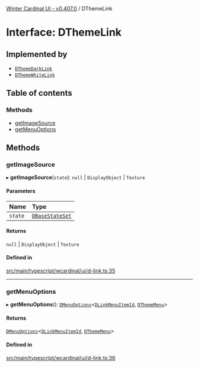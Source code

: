 [Winter Cardinal UI - v0.407.0](../index.md) / DThemeLink

# Interface: DThemeLink

## Implemented by

- [`DThemeDarkLink`](../classes/DThemeDarkLink.md)
- [`DThemeWhiteLink`](../classes/DThemeWhiteLink.md)

## Table of contents

### Methods

- [getImageSource](DThemeLink.md#getimagesource)
- [getMenuOptions](DThemeLink.md#getmenuoptions)

## Methods

### getImageSource

▸ **getImageSource**(`state`): ``null`` \| `DisplayObject` \| `Texture`

#### Parameters

| Name | Type |
| :------ | :------ |
| `state` | [`DBaseStateSet`](DBaseStateSet.md) |

#### Returns

``null`` \| `DisplayObject` \| `Texture`

#### Defined in

[src/main/typescript/wcardinal/ui/d-link.ts:35](https://github.com/winter-cardinal/winter-cardinal-ui/blob/v0.407.0/src/main/typescript/wcardinal/ui/d-link.ts#L35)

___

### getMenuOptions

▸ **getMenuOptions**(): [`DMenuOptions`](DMenuOptions.md)\<[`DLinkMenuItemId`](../index.md#dlinkmenuitemid-1), [`DThemeMenu`](DThemeMenu.md)\>

#### Returns

[`DMenuOptions`](DMenuOptions.md)\<[`DLinkMenuItemId`](../index.md#dlinkmenuitemid-1), [`DThemeMenu`](DThemeMenu.md)\>

#### Defined in

[src/main/typescript/wcardinal/ui/d-link.ts:36](https://github.com/winter-cardinal/winter-cardinal-ui/blob/v0.407.0/src/main/typescript/wcardinal/ui/d-link.ts#L36)
